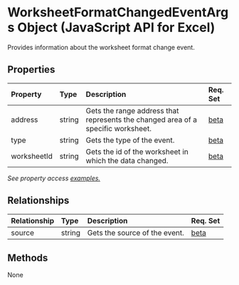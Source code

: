 # WorksheetFormatChangedEventArgs Object (JavaScript API for Excel)

Provides information about the worksheet format change event.

## Properties

| Property	   | Type	|Description| Req. Set|
|:---------------|:--------|:----------|:----|
|address|string|Gets the range address that represents the changed area of a specific worksheet.|[beta](../requirement-sets/excel-api-requirement-sets.md)|
|type|string|Gets the type of the event.|[beta](../requirement-sets/excel-api-requirement-sets.md)|
|worksheetId|string|Gets the id of the worksheet in which the data changed.|[beta](../requirement-sets/excel-api-requirement-sets.md)|

_See property access [examples.](#property-access-examples)_

## Relationships
| Relationship | Type	|Description| Req. Set|
|:---------------|:--------|:----------|:----|
|source|string|Gets the source of the event.|[beta](../requirement-sets/excel-api-requirement-sets.md)|

## Methods
None

